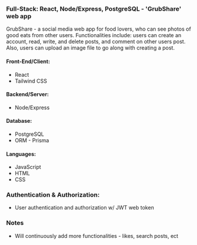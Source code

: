 ### Full-Stack: React, Node/Express, PostgreSQL - 'GrubShare' web app

GrubShare - a social media web app for food lovers, who can see photos of good eats from other users. Functionalities include: users can create an account, read, write, and delete posts, and comment on other users post. Also, users can upload an image file to go along with creating a post.

#### Front-End/Client:

- React
- Tailwind CSS

#### Backend/Server:

- Node/Express

#### Database:

- PostgreSQL
- ORM - Prisma

#### Languages:

- JavaScript
- HTML
- CSS

### Authentication & Authorization:

- User authentication and authorization w/ JWT web token

### Notes

- Will continuously add more functionalities - likes, search posts, ect
